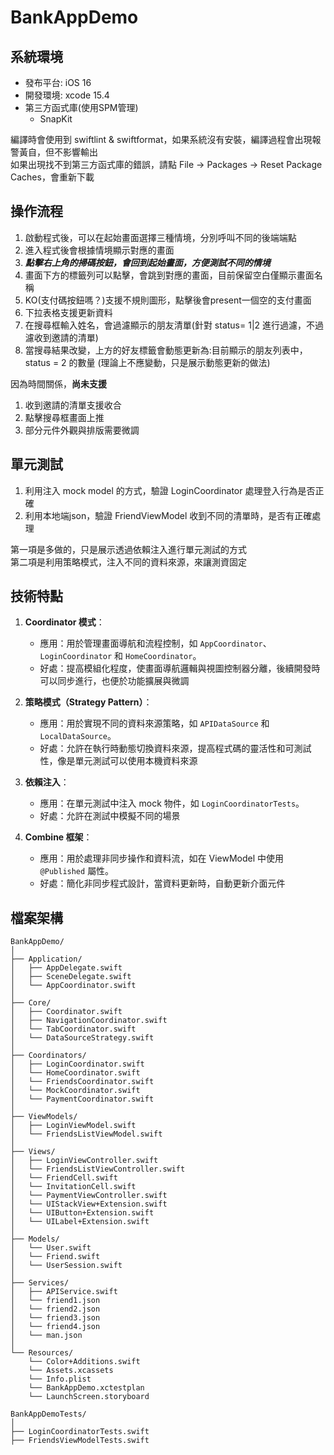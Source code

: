 # BankAppDemo

## 系統環境
* 發布平台: iOS 16
* 開發環境: xcode 15.4
* 第三方函式庫(使用SPM管理)
  * SnapKit

編譯時會使用到 swiftlint & swiftformat，如果系統沒有安裝，編譯過程會出現報警黃自，但不影響輸出<br>
如果出現找不到第三方函式庫的錯誤，請點 File -> Packages -> Reset Package Caches，會重新下載

## 操作流程
1. 啟動程式後，可以在起始畫面選擇三種情境，分別呼叫不同的後端端點
2. 進入程式後會根據情境顯示對應的畫面
3. ***點擊右上角的掃碼按鈕，會回到起始畫面，方便測試不同的情境***
4. 畫面下方的標籤列可以點擊，會跳到對應的畫面，目前保留空白僅顯示畫面名稱
5. KO(支付碼按鈕嗎？)支援不規則圖形，點擊後會present一個空的支付畫面
6. 下拉表格支援更新資料
7. 在搜尋框輸入姓名，會過濾顯示的朋友清單(針對 status= 1|2 進行過濾，不過濾收到邀請的清單)
8. 當搜尋結果改變，上方的好友標籤會動態更新為:目前顯示的朋友列表中，status = 2 的數量 (理論上不應變動，只是展示動態更新的做法)

因為時間關係，**尚未支援**
1. 收到邀請的清單支援收合
2. 點擊搜尋框畫面上推
3. 部分元件外觀與排版需要微調

## 單元測試
1. 利用注入 mock model 的方式，驗證 LoginCoordinator 處理登入行為是否正確
2. 利用本地端json，驗證 FriendViewModel 收到不同的清單時，是否有正確處理

第一項是多做的，只是展示透過依賴注入進行單元測試的方式<br>
第二項是利用策略模式，注入不同的資料來源，來讓測資固定

## 技術特點

1. **Coordinator 模式**：
   - 應用：用於管理畫面導航和流程控制，如 `AppCoordinator`、`LoginCoordinator` 和 `HomeCoordinator`。
   - 好處：提高模組化程度，使畫面導航邏輯與視圖控制器分離，後續開發時可以同步進行，也便於功能擴展與微調

2. **策略模式（Strategy Pattern）**：
   - 應用：用於實現不同的資料來源策略，如 `APIDataSource` 和 `LocalDataSource`。
   - 好處：允許在執行時動態切換資料來源，提高程式碼的靈活性和可測試性，像是單元測試可以使用本機資料來源

3. **依賴注入**：
   - 應用：在單元測試中注入 mock 物件，如 `LoginCoordinatorTests`。
   - 好處：允許在測試中模擬不同的場景

5. **Combine 框架**：
   - 應用：用於處理非同步操作和資料流，如在 ViewModel 中使用 `@Published` 屬性。
   - 好處：簡化非同步程式設計，當資料更新時，自動更新介面元件

## 檔案架構

```
BankAppDemo/
│
├── Application/
│   ├── AppDelegate.swift
│   ├── SceneDelegate.swift
│   └── AppCoordinator.swift
│
├── Core/
│   ├── Coordinator.swift
│   ├── NavigationCoordinator.swift
│   └── TabCoordinator.swift
│   └── DataSourceStrategy.swift
│
├── Coordinators/
│   ├── LoginCoordinator.swift
│   └── HomeCoordinator.swift
│   └── FriendsCoordinator.swift
│   └── MockCoordinator.swift
│   └── PaymentCoordinator.swift
│
├── ViewModels/
│   ├── LoginViewModel.swift
│   └── FriendsListViewModel.swift
│
├── Views/
│   ├── LoginViewController.swift
│   └── FriendsListViewController.swift
│   └── FriendCell.swift
│   └── InvitationCell.swift
│   └── PaymentViewController.swift
│   └── UIStackView+Extension.swift
│   └── UIButton+Extension.swift
│   └── UILabel+Extension.swift
│
├── Models/
│   └── User.swift
│   └── Friend.swift
│   └── UserSession.swift
│
├── Services/
│   ├── APIService.swift
│   └── friend1.json
│   └── friend2.json
│   └── friend3.json
│   └── friend4.json
│   └── man.json
│
└── Resources/
    └── Color+Additions.swift
    └── Assets.xcassets
    └── Info.plist
    └── BankAppDemo.xctestplan
    └── LaunchScreen.storyboard

BankAppDemoTests/
│
├── LoginCoordinatorTests.swift
├── FriendsViewModelTests.swift

```
